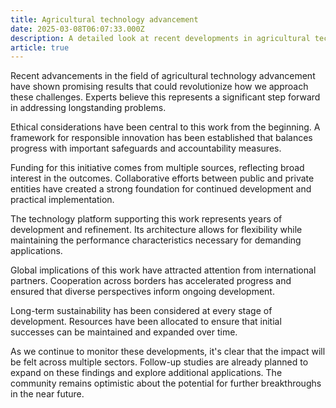 ```yaml
---
title: Agricultural technology advancement
date: 2025-03-08T06:07:33.000Z
description: A detailed look at recent developments in agricultural technology advancement
article: true
---
```

Recent advancements in the field of agricultural technology advancement have shown promising results that could revolutionize how we approach these challenges. Experts believe this represents a significant step forward in addressing longstanding problems.

<!-- more -->

Ethical considerations have been central to this work from the beginning. A framework for responsible innovation has been established that balances progress with important safeguards and accountability measures.

Funding for this initiative comes from multiple sources, reflecting broad interest in the outcomes. Collaborative efforts between public and private entities have created a strong foundation for continued development and practical implementation.

The technology platform supporting this work represents years of development and refinement. Its architecture allows for flexibility while maintaining the performance characteristics necessary for demanding applications.

Global implications of this work have attracted attention from international partners. Cooperation across borders has accelerated progress and ensured that diverse perspectives inform ongoing development.

Long-term sustainability has been considered at every stage of development. Resources have been allocated to ensure that initial successes can be maintained and expanded over time.

As we continue to monitor these developments, it's clear that the impact will be felt across multiple sectors. Follow-up studies are already planned to expand on these findings and explore additional applications. The community remains optimistic about the potential for further breakthroughs in the near future.
